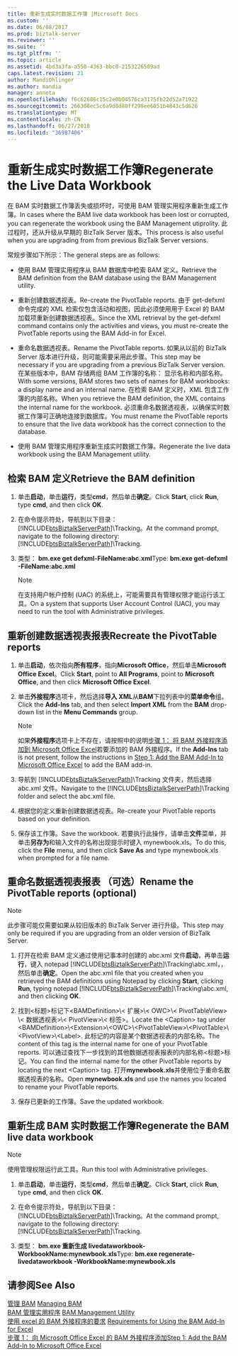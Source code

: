 ```yaml
---
title: 重新生成实时数据工作簿 |Microsoft Docs
ms.custom: ''
ms.date: 06/08/2017
ms.prod: biztalk-server
ms.reviewer: ''
ms.suite: ''
ms.tgt_pltfrm: ''
ms.topic: article
ms.assetid: 4bd3a3fa-a550-4363-bbc0-2153226509ad
caps.latest.revision: 21
author: MandiOhlinger
ms.author: mandia
manager: anneta
ms.openlocfilehash: f6c62686c15c2e0b04576ca3175fb22d52a71922
ms.sourcegitcommit: 266308ec5c6a9d8d80ff298ee6051b4843c5d626
ms.translationtype: MT
ms.contentlocale: zh-CN
ms.lasthandoff: 06/27/2018
ms.locfileid: "36987406"
---
```

# <a name="regenerate-the-live-data-workbook"></a><span data-ttu-id="e32bc-102">重新生成实时数据工作簿</span><span class="sxs-lookup"><span data-stu-id="e32bc-102">Regenerate the Live Data Workbook</span></span>
<span data-ttu-id="e32bc-103">在 BAM 实时数据工作簿丢失或损坏时，可使用 BAM 管理实用程序重新生成工作簿。</span><span class="sxs-lookup"><span data-stu-id="e32bc-103">In cases where the BAM live data workbook has been lost or corrupted, you can regenerate the workbook using the BAM Management utiprolity.</span></span> <span data-ttu-id="e32bc-104">此过程时，还从升级从早期的 BizTalk Server 版本。</span><span class="sxs-lookup"><span data-stu-id="e32bc-104">This process is also useful when you are upgrading from from previous BizTalk Server versions.</span></span>
  
 <span data-ttu-id="e32bc-105">常规步骤如下所示：</span><span class="sxs-lookup"><span data-stu-id="e32bc-105">The general steps are as follows:</span></span>  
  
-   <span data-ttu-id="e32bc-106">使用 BAM 管理实用程序从 BAM 数据库中检索 BAM 定义。</span><span class="sxs-lookup"><span data-stu-id="e32bc-106">Retrieve the BAM definition from the BAM database using the BAM Management utility.</span></span>  
  
-   <span data-ttu-id="e32bc-107">重新创建数据透视表。</span><span class="sxs-lookup"><span data-stu-id="e32bc-107">Re-create the PivotTable reports.</span></span> <span data-ttu-id="e32bc-108">由于 get-defxml 命令完成的 XML 检索仅包含活动和视图，因此必须使用用于 Excel 的 BAM 加载项重新创建数据透视表。</span><span class="sxs-lookup"><span data-stu-id="e32bc-108">Since the XML retrieval by the get-defxml command contains only the activities and views, you must re-create the PivotTable reports using the BAM Add-in for Excel.</span></span>  
  
-   <span data-ttu-id="e32bc-109">重命名数据透视表。</span><span class="sxs-lookup"><span data-stu-id="e32bc-109">Rename the PivotTable reports.</span></span> <span data-ttu-id="e32bc-110">如果从以前的 BizTalk Server 版本进行升级，则可能需要采用此步骤。</span><span class="sxs-lookup"><span data-stu-id="e32bc-110">This step may be necessary if you are upgrading from a previous BizTalk Server version.</span></span> <span data-ttu-id="e32bc-111">在某些版本中，BAM 存储两组 BAM 工作簿的名称： 显示名称和内部名称。</span><span class="sxs-lookup"><span data-stu-id="e32bc-111">With some versions, BAM stores two sets of names for BAM workbooks: a display name and an internal name.</span></span> <span data-ttu-id="e32bc-112">在检索 BAM 定义时，XML 包含工作簿的内部名称。</span><span class="sxs-lookup"><span data-stu-id="e32bc-112">When you retrieve the BAM definition, the XML contains the internal name for the workbook.</span></span> <span data-ttu-id="e32bc-113">必须重命名数据透视表，以确保实时数据工作簿可正确地连接到数据库。</span><span class="sxs-lookup"><span data-stu-id="e32bc-113">You must rename the PivotTable reports to ensure that the live data workbook has the correct connection to the database.</span></span>  
  
-   <span data-ttu-id="e32bc-114">使用 BAM 管理实用程序重新生成实时数据工作簿。</span><span class="sxs-lookup"><span data-stu-id="e32bc-114">Regenerate the live data workbook using the BAM Management utility.</span></span>  
  
## <a name="retrieve-the-bam-definition"></a><span data-ttu-id="e32bc-115">检索 BAM 定义</span><span class="sxs-lookup"><span data-stu-id="e32bc-115">Retrieve the BAM definition</span></span>  
  
1. <span data-ttu-id="e32bc-116">单击**启动**，单击**运行**，类型**cmd**，然后单击**确定**。</span><span class="sxs-lookup"><span data-stu-id="e32bc-116">Click **Start**, click **Run**, type **cmd**, and then click **OK**.</span></span>  
  
2. <span data-ttu-id="e32bc-117">在命令提示符处，导航到以下目录： [!INCLUDE[btsBiztalkServerPath](../includes/btsbiztalkserverpath-md.md)]\Tracking。</span><span class="sxs-lookup"><span data-stu-id="e32bc-117">At the command prompt, navigate to the following directory: [!INCLUDE[btsBiztalkServerPath](../includes/btsbiztalkserverpath-md.md)]\Tracking.</span></span>  
  
3. <span data-ttu-id="e32bc-118">类型： **bm.exe get defxml-FileName:abc.xml**</span><span class="sxs-lookup"><span data-stu-id="e32bc-118">Type: **bm.exe get-defxml -FileName:abc.xml**</span></span>  
  
   > [!NOTE]
   >  <span data-ttu-id="e32bc-119">在支持用户帐户控制 (UAC) 的系统上，可能需要具有管理权限才能运行该工具。</span><span class="sxs-lookup"><span data-stu-id="e32bc-119">On a system that supports User Account Control (UAC), you may need to run the tool with Administrative privileges.</span></span>  
  
## <a name="recreate-the-pivottable-reports"></a><span data-ttu-id="e32bc-120">重新创建数据透视表报表</span><span class="sxs-lookup"><span data-stu-id="e32bc-120">Recreate the PivotTable reports</span></span>  
  
1. <span data-ttu-id="e32bc-121">单击**启动**，依次指向**所有程序**，指向**Microsoft Office**，然后单击**Microsoft Office Excel**。</span><span class="sxs-lookup"><span data-stu-id="e32bc-121">Click **Start**, point to **All Programs**, point to **Microsoft Office**, and then click **Microsoft Office Excel**.</span></span>  
  
2. <span data-ttu-id="e32bc-122">单击**外接程序**选项卡，然后选择**导入 XML**从**BAM**下拉列表中的**菜单命令**组。</span><span class="sxs-lookup"><span data-stu-id="e32bc-122">Click the **Add-Ins** tab, and then select **Import XML** from the **BAM** drop-down list in the **Menu Commands** group.</span></span>  
  
   > [!NOTE]
   >  <span data-ttu-id="e32bc-123">如果**外接程序**选项卡上不存在，请按照中的说明[步骤 1： 将 BAM 外接程序添加到 Microsoft Office Excel](http://msdn.microsoft.com/library/3400969f-0c54-4a75-979d-ad2f7af86448)若要添加的 BAM 外接程序。</span><span class="sxs-lookup"><span data-stu-id="e32bc-123">If the **Add-Ins** tab is not present, follow the instructions in [Step 1: Add the BAM Add-In to Microsoft Office Excel](http://msdn.microsoft.com/library/3400969f-0c54-4a75-979d-ad2f7af86448) to add the BAM add-in.</span></span>  
  
3. <span data-ttu-id="e32bc-124">导航到 [!INCLUDE[btsBiztalkServerPath](../includes/btsbiztalkserverpath-md.md)]\Tracking 文件夹，然后选择 abc.xml 文件。</span><span class="sxs-lookup"><span data-stu-id="e32bc-124">Navigate to the [!INCLUDE[btsBiztalkServerPath](../includes/btsbiztalkserverpath-md.md)]\Tracking folder and select the abc.xml file.</span></span>  
  
4. <span data-ttu-id="e32bc-125">根据您的定义重新创建数据透视表。</span><span class="sxs-lookup"><span data-stu-id="e32bc-125">Re-create your PivotTable reports based on your definition.</span></span>  
  
5. <span data-ttu-id="e32bc-126">保存该工作簿。</span><span class="sxs-lookup"><span data-stu-id="e32bc-126">Save the workbook.</span></span> <span data-ttu-id="e32bc-127">若要执行此操作，请单击**文件**菜单，并单击**另存为**和输入文件的名称出现提示时键入 mynewbook.xls。</span><span class="sxs-lookup"><span data-stu-id="e32bc-127">To do this, click the **File** menu, and then click **Save As** and type mynewbook.xls when prompted for a file name.</span></span>  
  
## <a name="rename-the-pivottable-reports-optional"></a><span data-ttu-id="e32bc-128">重命名数据透视表报表 （可选）</span><span class="sxs-lookup"><span data-stu-id="e32bc-128">Rename the PivotTable reports (optional)</span></span>  

> [!NOTE]
> <span data-ttu-id="e32bc-129">此步骤可能仅需要如果从较旧版本的 BizTalk Server 进行升级。</span><span class="sxs-lookup"><span data-stu-id="e32bc-129">This step may only be required if you are upgrading from an older version of BizTalk Server.</span></span> 

1. <span data-ttu-id="e32bc-130">打开在检索 BAM 定义通过使用记事本时创建的 abc.xml 文件**启动**，再单击**运行**，键入 notepad [!INCLUDE[btsBiztalkServerPath](../includes/btsbiztalkserverpath-md.md)]\Tracking\abc.xml，，然后单击**确定**。</span><span class="sxs-lookup"><span data-stu-id="e32bc-130">Open the abc.xml file that you created when you retrieved the BAM definitions using Notepad by clicking **Start**, clicking **Run**, typing notepad [!INCLUDE[btsBiztalkServerPath](../includes/btsbiztalkserverpath-md.md)]\Tracking\abc.xml, and then clicking **OK**.</span></span>  
  
2. <span data-ttu-id="e32bc-131">找到\<标题\>标记下\<BAMDefinition\>\\< 扩展\>\\< OWC\>\\< PivotTableView\> \\< 数据透视表\>\\< PivotView\>\\< 标签\>。</span><span class="sxs-lookup"><span data-stu-id="e32bc-131">Locate the \<Caption\> tag under \<BAMDefinition\>\\<Extension\>\\<OWC\>\\<PivotTableView\>\\<PivotTable\>\\<PivotView\>\\<Label\>.</span></span> <span data-ttu-id="e32bc-132">此标记的内容是某个数据透视表的内部名称。</span><span class="sxs-lookup"><span data-stu-id="e32bc-132">The content of this tag is the internal name for one of your PivotTable reports.</span></span> <span data-ttu-id="e32bc-133">可以通过查找下一步找到的其他数据透视表报表的内部名称\<标题\>标记。</span><span class="sxs-lookup"><span data-stu-id="e32bc-133">You can find the internal name for the other PivotTable reports by locating the next \<Caption\> tag.</span></span> <span data-ttu-id="e32bc-134">打开**mynewbook.xls**并使用位于重命名数据透视表的名称。</span><span class="sxs-lookup"><span data-stu-id="e32bc-134">Open **mynewbook.xls** and use the names you located to rename your PivotTable reports.</span></span>  
  
3. <span data-ttu-id="e32bc-135">保存已更新的工作簿。</span><span class="sxs-lookup"><span data-stu-id="e32bc-135">Save the updated workbook.</span></span>    
 
  
## <a name="regenerate-the-bam-live-data-workbook"></a><span data-ttu-id="e32bc-136">重新生成 BAM 实时数据工作簿</span><span class="sxs-lookup"><span data-stu-id="e32bc-136">Regenerate the BAM live data workbook</span></span>  

> [!NOTE]
>  <span data-ttu-id="e32bc-137">使用管理权限运行此工具。</span><span class="sxs-lookup"><span data-stu-id="e32bc-137">Run this tool with Administrative privileges.</span></span>  


1. <span data-ttu-id="e32bc-138">单击**启动**，单击**运行**，类型**cmd**，然后单击**确定**。</span><span class="sxs-lookup"><span data-stu-id="e32bc-138">Click **Start**, click **Run**, type **cmd**, and then click **OK**.</span></span>  
  
2. <span data-ttu-id="e32bc-139">在命令提示符处，导航到以下目录： [!INCLUDE[btsBiztalkServerPath](../includes/btsbiztalkserverpath-md.md)]\Tracking。</span><span class="sxs-lookup"><span data-stu-id="e32bc-139">At the command prompt, navigate to the following directory: [!INCLUDE[btsBiztalkServerPath](../includes/btsbiztalkserverpath-md.md)]\Tracking.</span></span>  
  
3. <span data-ttu-id="e32bc-140">类型： **bm.exe 重新生成 livedataworkbook-WorkbookName:mynewbook.xls**</span><span class="sxs-lookup"><span data-stu-id="e32bc-140">Type: **bm.exe regenerate-livedataworkbook -WorkbookName:mynewbook.xls**</span></span>  
  
## <a name="see-also"></a><span data-ttu-id="e32bc-141">请参阅</span><span class="sxs-lookup"><span data-stu-id="e32bc-141">See Also</span></span>  
 <span data-ttu-id="e32bc-142">[管理 BAM](../core/managing-bam.md) </span><span class="sxs-lookup"><span data-stu-id="e32bc-142">[Managing BAM](../core/managing-bam.md) </span></span>  
 <span data-ttu-id="e32bc-143">[BAM 管理实用程序](../core/bam-management-utility.md) </span><span class="sxs-lookup"><span data-stu-id="e32bc-143">[BAM Management Utility](../core/bam-management-utility.md) </span></span>  
 <span data-ttu-id="e32bc-144">[使用 excel 的 BAM 外接程序的要求](../core/requirements-for-using-the-bam-add-in-for-excel.md) </span><span class="sxs-lookup"><span data-stu-id="e32bc-144">[Requirements for Using the BAM Add-In for Excel](../core/requirements-for-using-the-bam-add-in-for-excel.md) </span></span>  
 [<span data-ttu-id="e32bc-145">步骤 1： 向 Microsoft Office Excel 的 BAM 外接程序添加</span><span class="sxs-lookup"><span data-stu-id="e32bc-145">Step 1: Add the BAM Add-In to Microsoft Office Excel</span></span>](http://msdn.microsoft.com/library/3400969f-0c54-4a75-979d-ad2f7af86448)